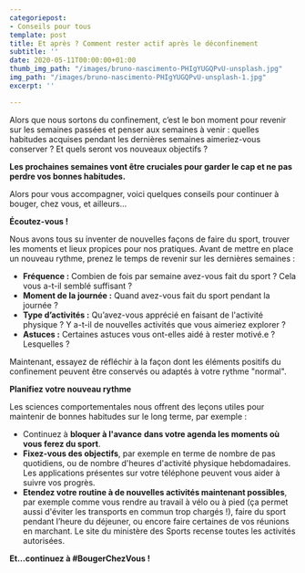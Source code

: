 ```yaml
---
categoriepost:
- Conseils pour tous
template: post
title: Et après ? Comment rester actif après le déconfinement
subtitle: ''
date: 2020-05-11T00:00:00+01:00
thumb_img_path: "/images/bruno-nascimento-PHIgYUGQPvU-unsplash.jpg"
img_path: "/images/bruno-nascimento-PHIgYUGQPvU-unsplash-1.jpg"
excerpt: ''

---
```

Alors que nous sortons du confinement, c’est le bon moment pour revenir sur les semaines passées et penser aux semaines à venir : quelles habitudes acquises pendant les dernières semaines aimeriez-vous conserver ? Et quels seront vos nouveaux objectifs ?

**Les prochaines semaines vont être cruciales pour garder le cap et ne pas perdre vos bonnes habitudes.**

Alors pour vous accompagner, voici quelques conseils pour continuer à bouger, chez vous, et ailleurs...

**Écoutez-vous !**

Nous avons tous su inventer de nouvelles façons de faire du sport, trouver les moments et lieux propices pour nos pratiques. Avant de mettre en place un nouveau rythme, prenez le temps de revenir sur les dernières semaines :

* **Fréquence :** Combien de fois par semaine avez-vous fait du sport ? Cela vous a-t-il semblé suffisant ?
* **Moment de la journée :** Quand avez-vous fait du sport pendant la journée ?
* **Type d’activités :** Qu’avez-vous apprécié en faisant de l'activité physique ? Y a-t-il de nouvelles activités que vous aimeriez explorer ?
* **Astuces :** Certaines astuces vous ont-elles aidé à rester motivé.e ? Lesquelles ?

Maintenant, essayez de réfléchir à la façon dont les éléments positifs du confinement peuvent être conservés ou adaptés à votre rythme "normal".

**Planifiez votre nouveau rythme**

Les sciences comportementales nous offrent des leçons utiles pour maintenir de bonnes habitudes sur le long terme, par exemple :

* Continuez à **bloquer à l'avance** **dans votre agenda les moments où vous ferez du sport**.
* **Fixez-vous des objectifs**, par exemple en terme de nombre de pas quotidiens, ou de nombre d'heures d'activité physique hebdomadaires. Les applications présentes sur votre téléphone peuvent vous aider à suivre vos progrès.
* **Etendez votre routine à de nouvelles activités maintenant possibles**, par exemple comme vous rendre au travail à vélo ou à pied (ça permet aussi d'éviter les transports en commun trop chargés !), faire du sport pendant l’heure du déjeuner, ou encore faire certaines de vos réunions en marchant. Le site du ministère des Sports recense toutes les activités autorisées.

**Et...continuez à #BougerChezVous !**